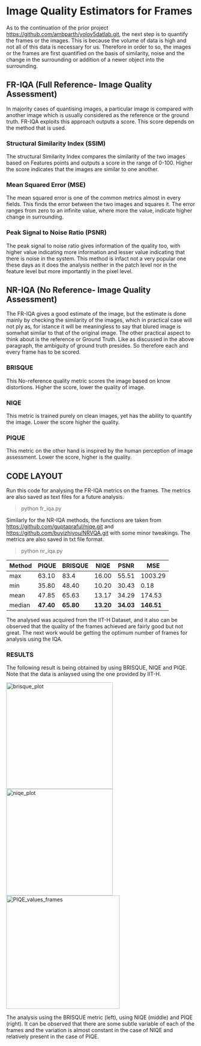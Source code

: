 # Image Quality Estimators for Frames
As to the continuation of the prior project https://github.com/ambparth/yolov5datlab.git, the next step is to quantify the frames or the images. This is because the volume of data is high and not all of this data is necessary for us. Therefore in order to so, the images or the frames are first quantified on the basis of similarity, noise and the change in the surrounding or addition of a newer object into the surrounding. 

## FR-IQA (Full Reference- Image Quality Assessment)
In majority cases of quantising images, a particular image is compared with another image which is usually considered as the reference or the ground truth. FR-IQA exploits this approach outputs a score. This score depends on the method that is used.

### Structural Similarity Index (SSIM)
The structural Similarity Index compares the similarity of the two images based on Features points and outputs a score in the range of 0-100. Higher the score indicates that the images are similar to one another.

### Mean Squared Error (MSE)
The mean squared error is one of the common metrics almost in every fields. This finds the error between the two images and squares it. The error ranges from zero to an infinite value, where more the value, indicate higher change in surrounding.

### Peak Signal to Noise Ratio (PSNR)
The peak signal to noise ratio gives information of the quality too, with higher value indicating more information and lesser value indicating that there is noise in the system. This method is infact not a very popular one these days as it does the analysis neither in the patch level nor in the feature level but more importantly in the pixel level. 

## NR-IQA (No Reference- Image Quality Assessment)
The FR-IQA gives a good estimate of the image, but the estimate is done mainly by checking the similarity of the images, which in practical case will not ply as, for istance it will be meaningless to say that blured image is somwhat similar to that of the original image. The other practical aspect to think about is the reference or Ground Truth. Like as discussed in the above paragraph, the ambiguity of ground truth presides. So therefore each and every frame has to be scored. 

### BRISQUE
This No-reference quality metric scores the image based on know distortions. Higher the score, lower the quality of image. 

### NIQE
This metric is trained purely on clean images, yet has the ability to quantify the image. Lower the score higher the quality. 

### PIQUE
This metric on the other hand is inspired by the human perception of image assessment. Lower the score, higher is the quality. 

## CODE LAYOUT
Run this code for analysing the FR-IQA metrics on the frames. The metrics are also saved as text files for a future analysis. 
>python fr_iqa.py

Similarly for the NR-IQA methods, the functions are taken from https://github.com/guptapraful/niqe.git and https://github.com/buyizhiyou/NRVQA.git with some minor tweakings. The metrics are also saved in txt file format.
> python nr_iqa.py

| Method  | PIQUE | BRISQUE | NIQE | PSNR | MSE |
|---------|-------|---------|------|------|-----|
|max|63.10|83.4|16.00|55.51|1003.29|
|min|35.80|48.40|10.20|30.43|0.18|
|mean|47.85|65.63|13.17|34.29|174.53| 
|median|**47.40**| **65.80**| **13.20**| **34.03**| **146.51**|

The analysed was acquired from the IIT-H Dataset, and it also can be observed that the quality of the frames achieved are fairly good but not great. The next work would be getting the optimum number of frames for analysis using the IQA.

### RESULTS
The following result is being obtained by using BRISQUE, NIQE and PIQE. Note that the data is anlaysed using the one provided by IIT-H. 

<img width="284" alt="brisque_plot" src="https://github.com/ambparth/imqua_assess/assets/45915770/7d83ca87-6ea7-4fb8-9858-af719580b396">


<img width="284" alt="niqe_plot" src="https://github.com/ambparth/imqua_assess/assets/45915770/9fb70f2d-1f46-4ae8-8cd3-7c2be7b99f84">


<img width="302" alt="PIQE_values_frames" src="https://github.com/ambparth/imqua_assess/assets/45915770/f9f7a3da-1f14-4973-8066-78b31455b6f2">

The analysis using the BRISQUE metric (left), using NIQE (middle) and PIQE (right). It can be observed that there are some subtle variable of each of the frames and the variation is almost constant in the case of NIQE and relatively present in the case of PIQE. 
